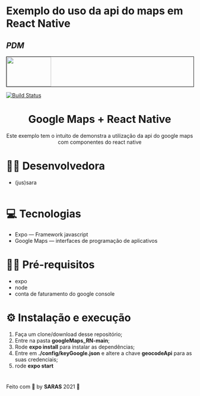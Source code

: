 # Exemplo do uso da api do maps em React Native


## _PDM_ 
<div style="border: 1px solid black; width: 100%;">
<img src="https://miro.medium.com/max/2000/1*QDQvlCg420lzRElCK4AYhw.png" width="120" height="80" style="margin: 0 auto"/>
</div>


[![Build Status](https://travis-ci.org/joemccann/dillinger.svg?branch=master)](https://travis-ci.org/joemccann/dillinger)

<h1 align="center">Google Maps + React Native</h1>

<p align="center">Este exemplo tem o intuito de demonstra a utilização da api do google maps com componentes do react native</p>

# 👩‍💻 Desenvolvedora

* (jus)sara
<br/><br/>

# 💻 Tecnologias

* Expo — Framework javascript
* Google Maps — interfaces de programação de aplicativos

# ✋🏻  Pré-requisitos

* expo
* node
* conta de faturamento do google console

# ⚙️ Instalação e execução 

1. Faça um clone/download desse repositório;
2. Entre na pasta **googleMaps_RN-main**;
3. Rode **expo install** para instalar as dependências;
4. Entre em **./config/keyGoogle.json** e altere a chave **geocodeApi** para as suas credenciais;
5. rode **expo start**

#

Feito com 💖 by **SARAS** 2021 👋
